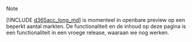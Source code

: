 > [!NOTE]
> [!INCLUDE [d365acc_long_md](d365acc_long_md.md)] is momenteel in openbare preview op een beperkt aantal markten. De functionaliteit en de inhoud op deze pagina is een functionaliteit in een vroege release, waaraan we nog werken.
